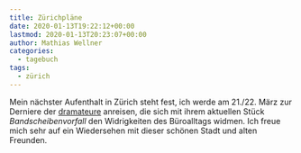 ```yaml
---
title: Zürichpläne
date: 2020-01-13T19:22:12+00:00
lastmod: 2020-01-13T20:23:07+00:00
author: Mathias Wellner
categories:
  - tagebuch
tags:
  - zürich
---
```


Mein nächster Aufenthalt in Zürich steht fest, ich werde am 21./22. März zur Derniere der [dramateure](http://dramateure.ch/wordpress/) anreisen, die sich mit ihrem aktuellen Stück _Bandscheibenvorfall_ den Widrigkeiten des Büroalltags widmen. Ich freue mich sehr auf ein Wiedersehen mit dieser schönen Stadt und alten Freunden.
